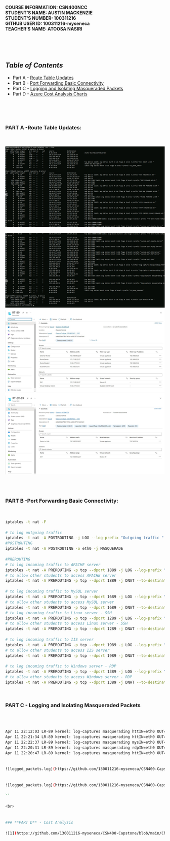 **COURSE INFORMATION:  CSN400NCC**\
**STUDENT’S NAME:  AUSTIN MACKENZIE**\
**STUDENT'S NUMBER: 100311216**\
**GITHUB USER ID: 100311216-myseneca**\
**TEACHER’S NAME:  ATOOSA NASIRI**

<br>
<br>
<br>


## ***Table of Contents*** 
* Part A - [Route Table Updates](#part-a--logging-and-analyzing-dns-and-http-traffic)
* Part B - [Port Forwarding Basic Connectivity](#part-b--logging-and-analyzing-ftp-and-mysql-traffic)
* Part C - [Logging and Isolating Masqueraded Packets](#part-c---adjusting-firewalls-to-drop-and-log-traffic)
* Part D - [Azure Cost Analysis Charts](#part-d---cost-analysis)

<br>
<br>
<bR>


### **PART A** -Route Table Updates: 

<br>

![**Route Tables**](https://github.com/130011216-myseneca/CSN400-Capstone/blob/main/Checkpoint9/iptableslin.jpg?raw=true)

![](https://github.com/130011216-myseneca/CSN400-Capstone/blob/main/Checkpoint9/iptableslin2.jpg?raw=true)
![**Route Tables**](https://github.com/130011216-myseneca/CSN400-Capstone/blob/main/Checkpoint9/RT-89.jpg?raw=true)
![**Route Tables**](https://github.com/130011216-myseneca/CSN400-Capstone/blob/main/Checkpoint9/Rex.jpg?raw=true)


<br>


<br>



### **PART B** -Port Forwarding Basic Connectivity: 
<br>


```bash
iptables -t nat -F

# to log outgoing traffic
iptables -t nat -A POSTROUTING -j LOG --log-prefix "Outgoing traffic "
#POSTROUTING
iptables -t nat -A POSTROUTING -o eth0 -j MASQUERADE

#PREROUTING
# to log incoming traffic to APACHE server
iptables -t nat -A PREROUTING -p tcp --dport 1889 -j LOG --log-prefix "APACHE "
# to allow other students to access APACHE server
iptables -t nat -A PREROUTING -p tcp --dport 1889 -j DNAT --to-destination 172.17.89.37:80

# to log incoming traffic to MySQL server
iptables -t nat -A PREROUTING -p tcp --dport 1689 -j LOG --log-prefix "MySQL "
# to allow other students to access MySQL server
iptables -t nat -A PREROUTING -p tcp --dport 1689 -j DNAT --to-destination 172.17.89.37:33$
# to log incoming traffic to Linux server - SSH
iptables -t nat -A PREROUTING -p tcp --dport 1289 -j LOG --log-prefix "SSH "
# to allow other students to access Linux server - SSH
iptables -t nat -A PREROUTING -p tcp --dport 1289 -j DNAT --to-destination 172.17.89.37:22

# to log incoming traffic to IIS server
iptables -t nat -A PREROUTING -p tcp --dport 1989 -j LOG --log-prefix "IIS "
# to allow other students to access IIS server
iptables -t nat -A PREROUTING -p tcp --dport 1989 -j DNAT --to-destination 172.17.89.36:80

# to log incoming traffic to Windows server - RDP
iptables -t nat -A PREROUTING -p tcp --dport 1389 -j LOG --log-prefix "RDP "
# to allow other students to access Windows server - RDP
iptables -t nat -A PREROUTING -p tcp --dport 1389 -j DNAT --to-destination 172.17.89.36:33$

```


<br>

### **PART C** - Logging and Isolating Masqueraded Packets
<br>

```bash

Apr 11 22:12:03 LR-89 kernel: log-captures masquerading httIN=eth0 OUT=eth0 MAC=00:22:48:b1:08:cd:c0:d6:82:30:eb:9c:08:00 SRC=192.168.90.36 DST=172.17.89.36 LEN=52 TOS=0x00 PREC=0x00 TTL=125 ID=5087 DF PROTO=TCP SPT=54773 DPT=80 WINDOW=2050 RES=0x00 ACK URGP=0 
Apr 11 22:21:34 LR-89 kernel: log-captures masquerading httIN=eth0 OUT=eth0 MAC=00:22:48:b1:08:cd:c0:d6:82:30:eb:9c:08:00 SRC=192.168.90.36 DST=172.17.89.37 LEN=40 TOS=0x00 PREC=0x00 TTL=125 ID=5281 DF PROTO=TCP SPT=54871 DPT=80 WINDOW=2050 RES=0x00 ACK URGP=0
Apr 11 22:22:37 LR-89 kernel: log-captures masquerading mysIN=eth0 OUT=eth0 MAC=00:22:48:b1:08:cd:c0:d6:82:30:eb:9c:08:00 SRC=192.168.90.36 DST=172.17.89.37 LEN=40 TOS=0x00 PREC=0x00 TTL=125 ID=5289 DF PROTO=TCP SPT=52053 DPT=3389 WINDOW=29200 RES=0x00 SYN URGP=0=0x00 TTL=125 ID=5286 DF PROTO=TCP SPT=54891 DPT=3306 WINDOW=2049 RES=0x00 ACK URGP=0
Apr 11 22:20:31 LR-89 kernel: log-captures masquerading rdpIN=eth0 OUT=eth0 MAC=00:22:48:b1:08:cd:c0:d6:82:30:eb:9c:08:00 SRC=192.168.90.36 DST=172.17.89.36 LEN=40 TOS=0x00 PREC=0x00 TTL=125 ID=5157 DF PROTO=TCP SPT=54867 DPT=3389 WINDOW=0 RES=0x00 ACK RST URGP=0
Apr 11 22:20:47 LR-89 kernel: log-captures masquerading httIN=eth0 OUT=eth0 MAC=00:22:48:b1:08:cd:c0:d6:82:30:eb:9c:08:00 SRC=192.168.90.36 DST=172.17.89.37 LEN=40 TOS=0x00 PREC=0x00 TTL=125 ID=5167 DF PROTO=TCP SPT=54870 DPT=80 WINDOW=2049 RES=0x00 ACK FIN URGP=0


![logged_packets.log](https://github.com/130011216-myseneca/CSN400-Capstone/blob/main/Checkpoint8/Images/PartC.jpg?raw=true)


![logged_packets.log](https://github.com/130011216-myseneca/CSN400-Capstone/blob/main/Checkpoint8/Images/dropfilter.jpg?raw=true)

``

<br>


### **PART D** - Cost Analysis

![1](https://github.com/130011216-myseneca/CSN400-Capstone/blob/main/Checkpoint8/Images/Cost1.jpg?raw=true)

